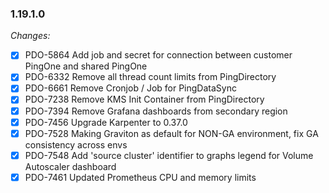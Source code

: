 ### 1.19.1.0

_Changes:_

- [X] PDO-5864 Add job and secret for connection between customer PingOne and shared PingOne
- [X] PDO-6332 Remove all thread count limits from PingDirectory
- [X] PDO-6661 Remove Cronjob / Job for PingDataSync
- [X] PDO-7238 Remove KMS Init Container from PingDirectory
- [X] PDO-7394 Remove Grafana dashboards from secondary region
- [X] PDO-7456 Upgrade Karpenter to 0.37.0
- [X] PDO-7528 Making Graviton as default for NON-GA environment, fix GA consistency across envs
- [X] PDO-7548 Add 'source cluster' identifier to graphs legend for Volume Autoscaler dashboard 
- [X] PDO-7461 Updated Prometheus CPU and memory limits
